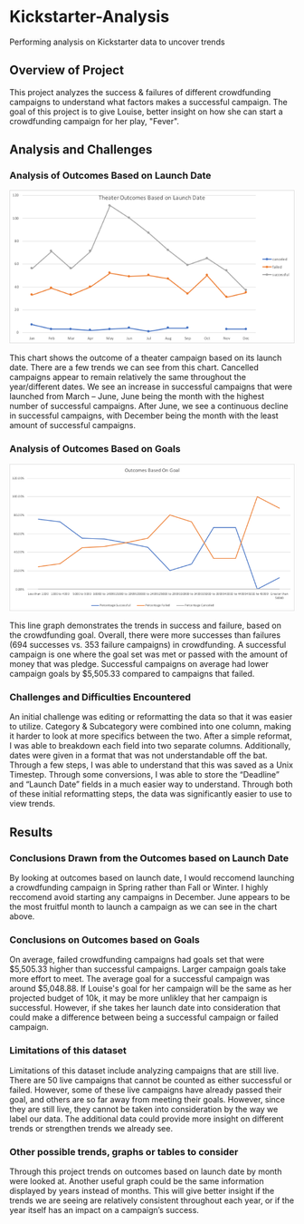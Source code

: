 # Kickstarter-Analysis
Performing analysis on Kickstarter data to uncover trends
## Overview of Project 
This project analyzes the success & failures of different crowdfunding campaigns to understand what factors makes a successful campaign. The goal of this project is to give Louise, better insight on how she can start a crowdfunding campaign for her play, "Fever".
## Analysis and Challenges
### Analysis of Outcomes Based on Launch Date
![Theater_Outcomes_vs_Launch](Resources/Theater_Outcomes_vs_Launch.png)

This chart shows the outcome of a theater campaign based on its launch date. There are a few trends we can see from this chart. Cancelled campaigns appear to remain relatively the same throughout the year/different dates. We see an increase in successful campaigns that were launched from March – June, June being the month with the highest number of successful campaigns. After June, we see a continuous decline in successful campaigns, with December being the month with the least amount of successful campaigns. 
### Analysis of Outcomes Based on Goals
![Outcomes_vs_Goals](Resources/Outcomes_vs_Goals.png)

This line graph demonstrates the trends in success and failure, based on the crowdfunding goal. Overall, there were more successes than failures (694 successes vs. 353 failure campaigns) in crowdfunding. A successful campaign is one where the goal set was met or passed with the amount of money that was pledge. Successful campaigns on average had lower campaign goals by $5,505.33 compared to campaigns that failed. 
### Challenges and Difficulties Encountered
An initial challenge was editing or reformatting the data so that it was easier to utilize. Category & Subcategory were combined into one column, making it harder to look at more specifics between the two. After a simple reformat, I was able to breakdown each field into two separate columns. Additionally, dates were given in a format that was not understandable off the bat. Through a few steps, I was able to understand that this was saved as a Unix Timestep. Through some conversions, I was able to store the “Deadline” and “Launch Date” fields in a much easier way to understand. Through both of these initial reformatting steps, the data was significantly easier to use to view trends. 
## Results
### Conclusions Drawn from the Outcomes based on Launch Date
By looking at outcomes based on launch date, I would reccomend launching a crowdfunding campaign in Spring rather than Fall or Winter. I highly reccomend avoid starting any campaigns in December. June appears to be the most fruitful month to launch a campaign as we can see in the chart above. 
### Conclusions on Outcomes based on Goals 
On average, failed crowdfunding campaigns had goals set that were $5,505.33 higher than successful campaigns. Larger campaign goals take more effort to meet. The average goal for a successful campaign was around $5,048.88. If Louise's goal for her campaign will be the same as her projected budget of 10k, it may be more unlikley that her campaign is successful. However, if she takes her launch date into consideration that could make a difference between being a successful campaign or failed campaign. 
### Limitations of this dataset
Limitations of this dataset include analyzing campaigns that are still live. There are 50 live campaigns that cannot be counted as either successful or failed. However, some of these live campaigns have already passed their goal, and others are so far away from meeting their goals. However, since they are still live, they cannot be taken into consideration by the way we label our data. The additional data could provide more insight on different trends or strengthen trends we already see. 
### Other possible trends, graphs or tables to consider 
Through this project trends on outcomes based on launch date by month were looked at. Another useful graph could be the same information displayed by years instead of months. This will give better insight if the trends we are seeing are relatively consistent throughout each year, or if the year itself has an impact on a campaign’s success.
